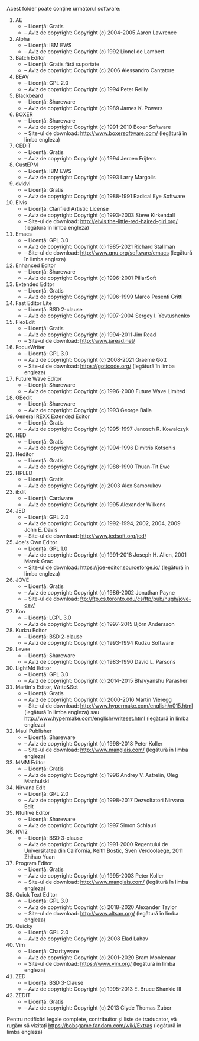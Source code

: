 Acest folder poate conține următorul software:

1. AE
   - – Licență: Gratis
   - – Aviz de copyright: Copyright (c) 2004-2005 Aaron Lawrence
2. Alpha
   - – Licență: IBM EWS
   - – Aviz de copyright: Copyright (c) 1992 Lionel de Lambert
3. Batch Editor
   - – Licență: Gratis fără suportate
   - – Aviz de copyright: Copyright (c) 2006 Alessandro Cantatore
4. BEAV
   - – Licență: GPL 2.0
   - – Aviz de copyright: Copyright (c) 1994 Peter Reilly
5. Blackbeard
   - – Licență: Shareware
   - – Aviz de copyright: Copyright (c) 1989 James K. Powers
6. BOXER
   - – Licență: Shareware
   - – Aviz de copyright: Copyright (c) 1991-2010 Boxer Software
   - – Site-ul de download: http://www.boxersoftware.com/ (legătură în limba engleza)
7. CEDIT
   - – Licență: Gratis
   - – Aviz de copyright: Copyright (c) 1994 Jeroen Frijters
8. CustEPM
   - – Licență: IBM EWS
   - – Aviz de copyright: Copyright (c) 1993 Larry Margolis
9. dvidvi
   - – Licență: Gratis
   - – Aviz de copyright: Copyright (c) 1988-1991 Radical Eye Software
10. Elvis
    - – Licență: Clarified Artistic License
    - – Aviz de copyright: Copyright (c) 1993-2003 Steve Kirkendall
    - – Site-ul de download: http://elvis.the-little-red-haired-girl.org/ (legătură în limba engleza)
11. Emacs
    - – Licență: GPL 3.0
    - – Aviz de copyright: Copyright (c) 1985-2021 Richard Stallman
    - – Site-ul de download: http://www.gnu.org/software/emacs (legătură în limba engleza)
12. Enhanced Editor
    - – Licență: Shareware
    - – Aviz de copyright: Copyright (c) 1996-2001 PillarSoft
13. Extended Editor
    - – Licență: Gratis
    - – Aviz de copyright: Copyright (c) 1996-1999 Marco Pesenti Gritti
14. Fast Editor Lite
    - – Licență: BSD 2-clause
    - – Aviz de copyright: Copyright (c) 1997-2004 Sergey I. Yevtushenko
15. FlexEdit
    - – Licență: Gratis
    - – Aviz de copyright: Copyright (c) 1994-2011 Jim Read
    - – Site-ul de download: http://www.jaread.net/
16. FocusWriter
    - – Licență: GPL 3.0
    - – Aviz de copyright: Copyright (c) 2008-2021 Graeme Gott
    - – Site-ul de download: https://gottcode.org/ (legătură în limba engleza)
17. Future Wave Editor
    - – Licență: Shareware
    - – Aviz de copyright: Copyright (c) 1996-2000 Future Wave Limited
18. GBedit
    - – Licență: Shareware
    - – Aviz de copyright: Copyright (c) 1993 George Balla
19. General REXX Extended Editor
    - – Licență: Gratis
    - – Aviz de copyright: Copyright (c) 1995-1997 Janosch R. Kowalczyk
20. HED
    - – Licență: Gratis
    - – Aviz de copyright: Copyright (c) 1994-1996 Dimitris Kotsonis
21. Heditor
    - – Licență: Gratis
    - – Aviz de copyright: Copyright (c) 1988-1990 Thuan-Tit Ewe
22. HPLED
    - – Licență: Gratis
    - – Aviz de copyright: Copyright (c) 2003 Alex Samorukov
23. iEdit
    - – Licență: Cardware
    - – Aviz de copyright: Copyright (c) 1995 Alexander Wilkens
24. JED
    - – Licență: GPL 2.0
    - – Aviz de copyright: Copyright (c) 1992-1994, 2002, 2004, 2009 John E. Davis
    - – Site-ul de download: http://www.jedsoft.org/jed/
25. Joe's Own Editor
    - – Licență: GPL 1.0
    - – Aviz de copyright: Copyright (c) 1991-2018 Joseph H. Allen, 2001 Marek Grac
    - – Site-ul de download: https://joe-editor.sourceforge.io/ (legătură în limba engleza)
26. JOVE
    - – Licență: Gratis
    - – Aviz de copyright: Copyright (c) 1986-2002 Jonathan Payne
    - – Site-ul de download: ftp://ftp.cs.toronto.edu/cs/ftp/pub/hugh/jove-dev/
27. Kon
    - – Licență: LGPL 3.0
    - – Aviz de copyright: Copyright (c) 1997-2015 Björn Andersson
28. Kudzu Editor
    - – Licență: BSD 2-clause
    - – Aviz de copyright: Copyright (c) 1993-1994 Kudzu Software
29. Levee
    - – Licență: Shareware
    - – Aviz de copyright: Copyright (c) 1983-1990 David L. Parsons
30. LightMd Editor
    - – Licență: GPL 3.0
    - – Aviz de copyright: Copyright (c) 2014-2015 Bhavyanshu Parasher
31. Martin's Editor, Write&Set
    - – Licență: Gratis
    - – Aviz de copyright: Copyright (c) 2000-2016 Martin Vieregg
    - – Site-ul de download: http://www.hypermake.com/english/n015.html (legătură în limba engleza) sau http://www.hypermake.com/english/writeset.html (legătură în limba engleza)
32. Maul Publisher
    - – Licență: Shareware
    - – Aviz de copyright: Copyright (c) 1998-2018 Peter Koller
    - – Site-ul de download: http://www.manglais.com/ (legătură în limba engleza)
33. MMM Editor
    - – Licență: Gratis
    - – Aviz de copyright: Copyright (c) 1996 Andrey V. Astrelin, Oleg Machulski
34. Nirvana Edit
    - – Licență: GPL 2.0
    - – Aviz de copyright: Copyright (c) 1998-2017 Dezvoltatori Nirvana Edit
35. Ntuitive Editor
    - – Licență: Shareware
    - – Aviz de copyright: Copyright (c) 1997 Simon Schlauri
36. NVI2
    - – Licență: BSD 3-clause
    - – Aviz de copyright: Copyright (c) 1991-2000 Regentului de Universitatea din California, Keith Bostic, Sven Verdoolaege, 2011 Zhihao Yuan
37. Program Editor
    - – Licență: Gratis
    - – Aviz de copyright: Copyright (c) 1995-2003 Peter Koller
    - – Site-ul de download: http://www.manglais.com/ (legătură în limba engleza)
38. Quick Text Editor
    - – Licență: GPL 3.0
    - – Aviz de copyright: Copyright (c) 2018-2020 Alexander Taylor
    - – Site-ul de download: http://www.altsan.org/ (legătură în limba engleza)
39. Quicky
    - – Licență: GPL 2.0
    - – Aviz de copyright: Copyright (c) 2008 Elad Lahav
40. Vim
    - – Licență: Charityware
    - – Aviz de copyright: Copyright (c) 2001-2020 Bram Moolenaar
    - – Site-ul de download: https://www.vim.org/ (legătură în limba engleza)
41. ZED
    - – Licență: BSD 3-Clause
    - – Aviz de copyright: Copyright (c) 1995-2013 E. Bruce Shankle III
42. ZEDIT
    - – Licență: Gratis
    - – Aviz de copyright: Copyright (c) 2013 Clyde Thomas Zuber

Pentru notificări legale complete, contribuitor și liste de traducator, vă rugăm să vizitați https://bobsgame.fandom.com/wiki/Extras (legătură în limba engleza)
